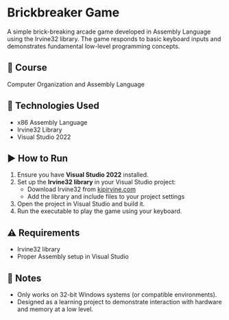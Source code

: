 # Brickbreaker Game

A simple brick-breaking arcade game developed in Assembly Language using the Irvine32 library. The game responds to basic keyboard inputs and demonstrates fundamental low-level programming concepts.

## 🧠 Course
Computer Organization and Assembly Language

## 🔧 Technologies Used
- x86 Assembly Language
- Irvine32 Library
- Visual Studio 2022

## ▶️ How to Run
1. Ensure you have **Visual Studio 2022** installed.
2. Set up the **Irvine32 library** in your Visual Studio project:
   - Download Irvine32 from [kipirvine.com](http://www.kipirvine.com)
   - Add the library and include files to your project settings
3. Open the project in Visual Studio and build it.
4. Run the executable to play the game using your keyboard.

## ⚠️ Requirements
- Irvine32 library
- Proper Assembly setup in Visual Studio

## 📌 Notes
- Only works on 32-bit Windows systems (or compatible environments).
- Designed as a learning project to demonstrate interaction with hardware and memory at a low level.
